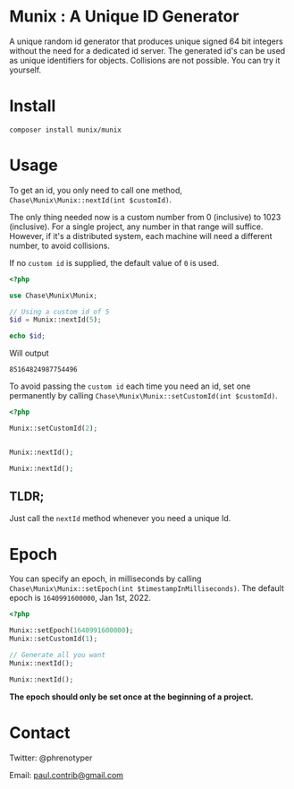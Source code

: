 # Munix : A Unique ID Generator

A unique random id generator that produces unique signed 64 bit integers without the need for a dedicated id server. The generated id's can be used as unique identifiers for objects. Collisions are not possible. You can try it yourself.

# Install

`composer install munix/munix`

# Usage

To get an id, you only need to call one method, `Chase\Munix\Munix::nextId(int $customId)`.

The only thing needed now is a custom number from 0 (inclusive) to 1023 (inclusive). For a single project, any number in that range will suffice. However, if it's a distributed system, each machine will need a different number, to avoid collisions.

If no `custom id` is supplied, the default value of `0` is used.

```php
<?php

use Chase\Munix\Munix;

// Using a custom id of 5
$id = Munix::nextId(5);

echo $id;
```

Will output

`85164824987754496`

To avoid passing the `custom id` each time you need an id, set one permanently by calling `Chase\Munix\Munix::setCustomId(int $customId)`.

```php
<?php

Munix::setCustomId(2);


Munix::nextId();

Munix::nextId();

```
## TLDR;
Just call the `nextId` method whenever you need a unique Id.

# Epoch
You can specify an epoch, in milliseconds by calling `Chase\Munix\Munix::setEpoch(int $timestampInMilliseconds)`.
The default epoch is `1640991600000`, Jan 1st, 2022.

```php
<?php

Munix::setEpoch(1640991600000);
Munix::setCustomId(1);

// Generate all you want
Munix::nextId();

Munix::nextId();

```

**The epoch should only be set once at the beginning of a project.**

# Contact
Twitter: @phrenotyper

Email: paul.contrib@gmail.com
